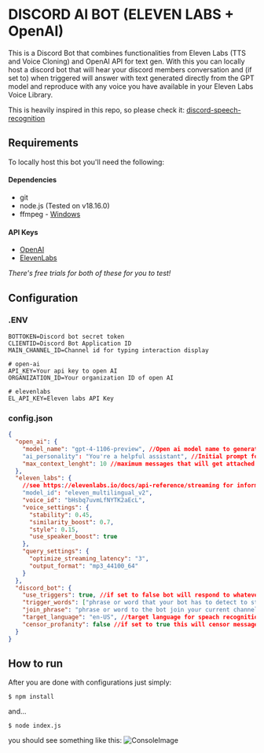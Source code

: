 # DISCORD AI BOT (ELEVEN LABS + OpenAI)

This is a Discord Bot that combines functionalities from Eleven Labs (TTS and Voice Cloning) and OpenAI API for text gen. With this you can locally host a discord bot that will hear your discord members conversation and (if set to) when triggered will answer with text generated directly from the GPT model and reproduce with any voice you have available in your Eleven Labs Voice Library.

This is heavily inspired in this repo, so please check it: [discord-speech-recognition](https://github.com/Rei-x/discord-speech-recognition)

## Requirements

To locally host this bot you'll need the following:

#### Dependencies

- git
- node.js (Tested on v18.16.0)
- ffmpeg - [Windows](https://ffmpeg.org/)

#### API Keys

- [OpenAI](https://platform.openai.com/docs/overview)
- [ElevenLabs](https://elevenlabs.io/)

*There's free trials for both of these for you to test!*

## Configuration

### .ENV

```dotenv
BOTTOKEN=Discord bot secret token
CLIENTID=Discord Bot Application ID
MAIN_CHANNEL_ID=Channel id for typing interaction display

# open-ai
API_KEY=Your api key to open AI
ORGANIZATION_ID=Your organization ID of open AI

# elevenlabs
EL_API_KEY=Eleven labs API Key

```

### config.json

```json
{
  "open_ai": {
    "model_name": "gpt-4-1106-preview", //Open ai model name to generate responses, see https://platform.openai.com/docs/models/continuous-model-upgrades for more info
    "ai_personality": "You're a helpful assistant", //Initial prompt for the conversation, this will define how your openAI will generate your responses
    "max_context_lenght": 10 //maximum messages that will get attached to OpenAI request, leaving a higher number will consume more tokens and greatly increase costs but the AI will get a better context memory
  },
  "eleven_labs": {
    //see https://elevenlabs.io/docs/api-reference/streaming for information about this section
    "model_id": "eleven_multilingual_v2",
    "voice_id": "bHsbq7uvmLfNYTK2aEcL",
    "voice_settings": {
      "stability": 0.45,
      "similarity_boost": 0.7,
      "style": 0.15,
      "use_speaker_boost": true
    },
    "query_settings": {
      "optimize_streaming_latency": "3",
      "output_format": "mp3_44100_64"
    }
  },
  "discord_bot": {
    "use_triggers": true, //if set to false bot will respond to whatever someone speaks
    "trigger_words": ["phrase or word that your bot has to detect to start generating a response"],
    "join_phrase": "phrase or word to the bot join your current channel",
    "target_language": "en-US", //target language for speach recognition
    "censor_profanity": false //if set to true this will censor messages received from discord speakers
  }
}
```

## How to run

After you are done with configurations just simply:

```
$ npm install
```

and...

```
$ node index.js
```

you should see something like this:
![ConsoleImage](https://raw.githubusercontent.com/lzfelipe/discord-ai-tts-bot/master/sample.png)
